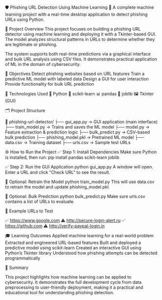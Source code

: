 🛡 Phishing URL Detection Using Machine Learning
🚀 A complete machine learning project with a real-time desktop application to detect phishing URLs using Python.
 
📌 Project Overview
This project focuses on building a phishing URL detector using machine learning and deploying it with a Tkinter-based GUI. The model analyzes structural patterns in URLs to determine whether they are legitimate or phishing.

The system supports both real-time predictions via a graphical interface and bulk URL analysis using CSV files. It demonstrates practical application of ML in the domain of cybersecurity.

🎯 Objectives
Detect phishing websites based on URL features
Train a predictive ML model with labeled data
Design a GUI for user interaction
Provide functionality for bulk URL prediction

🧠 Technologies Used
🐍 Python
🧪 scikit-learn
📊 pandas
💾 joblib
🖼 Tkinter (GUI)

🗂 Project Structure

📁 phishing-url-detector/
├── gui_app.py            → GUI application (main interface)
├── train_model.py        → Trains and saves the ML model
├── model.py              → Feature extraction & prediction logic
├── bulk_predict.py       → CSV-based bulk prediction
├── phishing_model.pkl    → Pretrained ML model
├── data.csv              → Training dataset
├── urls.csv              → Sample test URLs


⚙ How to Run the Project
✅ Step 1: Install Dependencies
Make sure Python is installed, then run:
pip install pandas scikit-learn joblib


✅ Step 2: Run the GUI Application
python gui_app.py
A window will open. Enter a URL and click "Check URL" to see the result.

🔁 Optional: Retrain the Model
python train_model.py
This will use data.csv to retrain the model and update phishing_model.pkl.

📂 Optional: Bulk Prediction
python bulk_predict.py
Make sure urls.csv contains a list of URLs to evaluate.

🔎 Example URLs to Test

✅ https://www.google.com
⚠ http://secure-login-alert.ru
✅ https://github.com
⚠ http://verify-paypal-login.in


🎓 Learning Outcomes
Applied machine learning for a real-world problem
Extracted and engineered URL-based features
Built and deployed a predictive model using scikit-learn
Created an interactive GUI using Python’s Tkinter library
Understood how phishing attempts can be detected programmatically

📌 Summary

This project highlights how machine learning can be applied to cybersecurity. It demonstrates the full development cycle from data preprocessing to user-friendly deployment, making it a practical and educational tool for understanding phishing detection.
